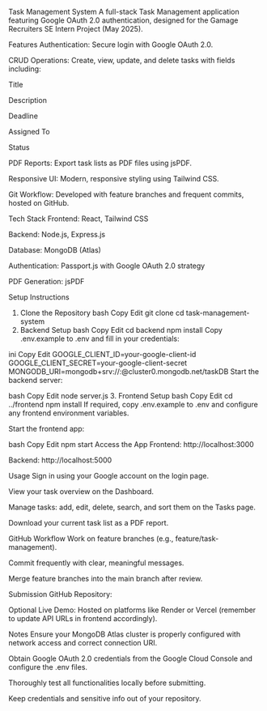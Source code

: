 Task Management System
A full-stack Task Management application featuring Google OAuth 2.0 authentication, designed for the Gamage Recruiters SE Intern Project (May 2025).

Features
Authentication: Secure login with Google OAuth 2.0.

CRUD Operations: Create, view, update, and delete tasks with fields including:

Title

Description

Deadline

Assigned To

Status

PDF Reports: Export task lists as PDF files using jsPDF.

Responsive UI: Modern, responsive styling using Tailwind CSS.

Git Workflow: Developed with feature branches and frequent commits, hosted on GitHub.

Tech Stack
Frontend: React, Tailwind CSS

Backend: Node.js, Express.js

Database: MongoDB (Atlas)

Authentication: Passport.js with Google OAuth 2.0 strategy

PDF Generation: jsPDF

Setup Instructions
1. Clone the Repository
bash
Copy
Edit
git clone <repository-url>
cd task-management-system
2. Backend Setup
bash
Copy
Edit
cd backend
npm install
Copy .env.example to .env and fill in your credentials:

ini
Copy
Edit
GOOGLE_CLIENT_ID=your-google-client-id
GOOGLE_CLIENT_SECRET=your-google-client-secret
MONGODB_URI=mongodb+srv://<username>:<password>@cluster0.mongodb.net/taskDB
Start the backend server:

bash
Copy
Edit
node server.js
3. Frontend Setup
bash
Copy
Edit
cd ../frontend
npm install
If required, copy .env.example to .env and configure any frontend environment variables.

Start the frontend app:

bash
Copy
Edit
npm start
Access the App
Frontend: http://localhost:3000

Backend: http://localhost:5000

Usage
Sign in using your Google account on the login page.

View your task overview on the Dashboard.

Manage tasks: add, edit, delete, search, and sort them on the Tasks page.

Download your current task list as a PDF report.

GitHub Workflow
Work on feature branches (e.g., feature/task-management).

Commit frequently with clear, meaningful messages.

Merge feature branches into the main branch after review.

Submission
GitHub Repository: [<your-repo-url>](https://github.com/Dhanushanandan/task-manager)

Optional Live Demo: Hosted on platforms like Render or Vercel (remember to update API URLs in frontend accordingly).

Notes
Ensure your MongoDB Atlas cluster is properly configured with network access and correct connection URI.

Obtain Google OAuth 2.0 credentials from the Google Cloud Console and configure the .env files.

Thoroughly test all functionalities locally before submitting.

Keep credentials and sensitive info out of your repository.
